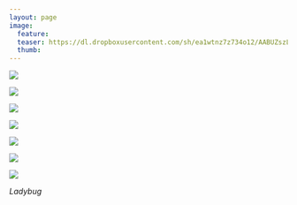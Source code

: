 ```yaml
---
layout: page
image:
  feature:
  teaser: https://dl.dropboxusercontent.com/sh/ea1wtnz7z734o12/AABUZszLcqgoLz-6yh_nt4Qqa/luontokuvat/syksy/2/DS32001_-245px.jpg
  thumb:
---
```


[![](https://dl.dropboxusercontent.com/sh/ea1wtnz7z734o12/AADsW5mQqJT2tnQUlb6PdW8Ba/luontokuvat/syksy/2/DS31905-800px.jpg)](https://dl.dropboxusercontent.com/sh/ea1wtnz7z734o12/AABowA9BcXTlcOornfpBVc2ga/luontokuvat/syksy/2/DS31905.jpg)

[![](https://dl.dropboxusercontent.com/sh/ea1wtnz7z734o12/AAAWzzLy6Xzqwsre5GZI064ua/luontokuvat/syksy/2/DS31928-800px.jpg)](https://dl.dropboxusercontent.com/sh/ea1wtnz7z734o12/AACPe3wdMHj2wvkVwsBIhDvFa/luontokuvat/syksy/2/DS31928.jpg)

[![](https://dl.dropboxusercontent.com/sh/ea1wtnz7z734o12/AADuR_vSRqcUj8MssVg8NXh_a/luontokuvat/syksy/2/DS31952-800px.jpg)](https://dl.dropboxusercontent.com/sh/ea1wtnz7z734o12/AADa7ErSTvvaCXKFRYKMjreva/luontokuvat/syksy/2/DS31952.jpg)

[![](https://dl.dropboxusercontent.com/sh/ea1wtnz7z734o12/AACoF2lXM6UZv6WaOix_VY1Ya/luontokuvat/syksy/2/DS31956-800px.jpg)](https://dl.dropboxusercontent.com/sh/ea1wtnz7z734o12/AAAFjboOcHPE-Gr0EKROqIY5a/luontokuvat/syksy/2/DS31956.jpg)

[![](https://dl.dropboxusercontent.com/sh/ea1wtnz7z734o12/AACW8JbI22ptrBwooqvg18NDa/luontokuvat/syksy/2/DS31997-800px.jpg)](https://dl.dropboxusercontent.com/sh/ea1wtnz7z734o12/AADWfuWLsqi93mHlCtjLpAdXa/luontokuvat/syksy/2/DS31997.jpg)

[![](https://dl.dropboxusercontent.com/sh/ea1wtnz7z734o12/AACe9-CATu7DfA1IVrfJAFsia/luontokuvat/syksy/2/DS32001-800px.jpg)](https://dl.dropboxusercontent.com/sh/ea1wtnz7z734o12/AADw_NgY7Ot6l16ic7ZRJmb8a/luontokuvat/syksy/2/DS32001.jpg)

[![](https://dl.dropboxusercontent.com/sh/ea1wtnz7z734o12/AADdTpj2UAeZVWy2tr_KpFPPa/luontokuvat/syksy/2/DS32000-800px.jpg)](https://dl.dropboxusercontent.com/sh/ea1wtnz7z734o12/AADKHK7LQNCCbYCpx7WUWWlRa/luontokuvat/syksy/2/DS32000.jpg)

*Ladybug*
